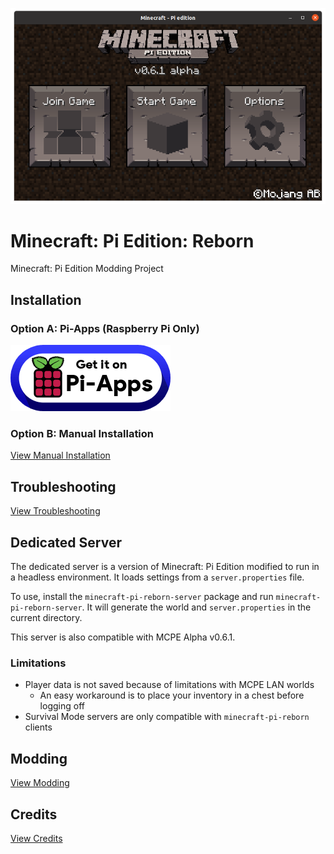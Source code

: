 <center>

![Start Screen](images/start.png)

</center>

# Minecraft: Pi Edition: Reborn
Minecraft: Pi Edition Modding Project

## Installation

### Option A: Pi-Apps (Raspberry Pi Only)
[![Pi-Apps](https://github.com/Botspot/pi-apps/blob/master/icons/badge.png?raw=true)](https://github.com/Botspot/pi-apps)  

### Option B: Manual Installation
[View Manual Installation](docs/INSTALL.md)

## Troubleshooting
[View Troubleshooting](docs/TROUBLESHOOTING.md)

## Dedicated Server
The dedicated server is a version of Minecraft: Pi Edition modified to run in a headless environment. It loads settings from a ``server.properties`` file.

To use, install the ``minecraft-pi-reborn-server`` package and run ``minecraft-pi-reborn-server``. It will generate the world and ``server.properties`` in the current directory.

This server is also compatible with MCPE Alpha v0.6.1.

### Limitations
- Player data is not saved because of limitations with MCPE LAN worlds
  - An easy workaround is to place your inventory in a chest before logging off
- Survival Mode servers are only compatible with ``minecraft-pi-reborn`` clients

## Modding
[View Modding](docs/MODDING.md)

## Credits
[View Credits](docs/CREDITS.md)
